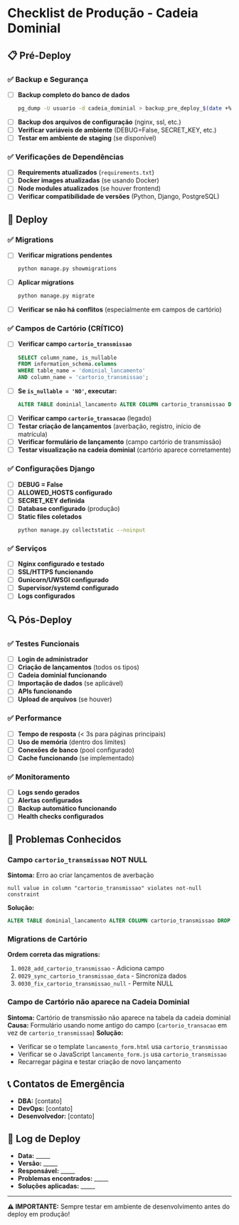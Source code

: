 # Checklist de Produção - Cadeia Dominial

## 📋 Pré-Deploy

### ✅ Backup e Segurança
- [ ] **Backup completo do banco de dados**
  ```bash
  pg_dump -U usuario -d cadeia_dominial > backup_pre_deploy_$(date +%Y%m%d_%H%M%S).sql
  ```
- [ ] **Backup dos arquivos de configuração** (nginx, ssl, etc.)
- [ ] **Verificar variáveis de ambiente** (DEBUG=False, SECRET_KEY, etc.)
- [ ] **Testar em ambiente de staging** (se disponível)

### ✅ Verificações de Dependências
- [ ] **Requirements atualizados** (`requirements.txt`)
- [ ] **Docker images atualizadas** (se usando Docker)
- [ ] **Node modules atualizados** (se houver frontend)
- [ ] **Verificar compatibilidade de versões** (Python, Django, PostgreSQL)

## 🚀 Deploy

### ✅ Migrations
- [ ] **Verificar migrations pendentes**
  ```bash
  python manage.py showmigrations
  ```
- [ ] **Aplicar migrations**
  ```bash
  python manage.py migrate
  ```
- [ ] **Verificar se não há conflitos** (especialmente em campos de cartório)

### ✅ Campos de Cartório (CRÍTICO)
- [ ] **Verificar campo `cartorio_transmissao`**
  ```sql
  SELECT column_name, is_nullable 
  FROM information_schema.columns 
  WHERE table_name = 'dominial_lancamento' 
  AND column_name = 'cartorio_transmissao';
  ```
- [ ] **Se `is_nullable = 'NO'`, executar:**
  ```sql
  ALTER TABLE dominial_lancamento ALTER COLUMN cartorio_transmissao DROP NOT NULL;
  ```
- [ ] **Verificar campo `cartorio_transacao`** (legado)
- [ ] **Testar criação de lançamentos** (averbação, registro, início de matrícula)
- [ ] **Verificar formulário de lançamento** (campo cartório de transmissão)
- [ ] **Testar visualização na cadeia dominial** (cartório aparece corretamente)

### ✅ Configurações Django
- [ ] **DEBUG = False**
- [ ] **ALLOWED_HOSTS configurado**
- [ ] **SECRET_KEY definida**
- [ ] **Database configurado** (produção)
- [ ] **Static files coletados**
  ```bash
  python manage.py collectstatic --noinput
  ```

### ✅ Serviços
- [ ] **Nginx configurado e testado**
- [ ] **SSL/HTTPS funcionando**
- [ ] **Gunicorn/UWSGI configurado**
- [ ] **Supervisor/systemd configurado**
- [ ] **Logs configurados**

## 🔍 Pós-Deploy

### ✅ Testes Funcionais
- [ ] **Login de administrador**
- [ ] **Criação de lançamentos** (todos os tipos)
- [ ] **Cadeia dominial funcionando**
- [ ] **Importação de dados** (se aplicável)
- [ ] **APIs funcionando**
- [ ] **Upload de arquivos** (se houver)

### ✅ Performance
- [ ] **Tempo de resposta** (< 3s para páginas principais)
- [ ] **Uso de memória** (dentro dos limites)
- [ ] **Conexões de banco** (pool configurado)
- [ ] **Cache funcionando** (se implementado)

### ✅ Monitoramento
- [ ] **Logs sendo gerados**
- [ ] **Alertas configurados**
- [ ] **Backup automático funcionando**
- [ ] **Health checks configurados**

## 🚨 Problemas Conhecidos

### Campo `cartorio_transmissao` NOT NULL
**Sintoma:** Erro ao criar lançamentos de averbação
```
null value in column "cartorio_transmissao" violates not-null constraint
```

**Solução:**
```sql
ALTER TABLE dominial_lancamento ALTER COLUMN cartorio_transmissao DROP NOT NULL;
```

### Migrations de Cartório
**Ordem correta das migrations:**
1. `0028_add_cartorio_transmissao` - Adiciona campo
2. `0029_sync_cartorio_transmissao_data` - Sincroniza dados
3. `0030_fix_cartorio_transmissao_null` - Permite NULL

### Campo de Cartório não aparece na Cadeia Dominial
**Sintoma:** Cartório de transmissão não aparece na tabela da cadeia dominial
**Causa:** Formulário usando nome antigo do campo (`cartorio_transacao` em vez de `cartorio_transmissao`)
**Solução:** 
- Verificar se o template `lancamento_form.html` usa `cartorio_transmissao`
- Verificar se o JavaScript `lancamento_form.js` usa `cartorio_transmissao`
- Recarregar página e testar criação de novo lançamento

## 📞 Contatos de Emergência
- **DBA:** [contato]
- **DevOps:** [contato]
- **Desenvolvedor:** [contato]

## 📝 Log de Deploy
- **Data:** _____
- **Versão:** _____
- **Responsável:** _____
- **Problemas encontrados:** _____
- **Soluções aplicadas:** _____

---

**⚠️ IMPORTANTE:** Sempre testar em ambiente de desenvolvimento antes do deploy em produção! 
